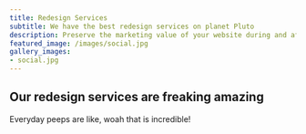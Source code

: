 ```yaml
---
title: Redesign Services
subtitle: We have the best redesign services on planet Pluto
description: Preserve the marketing value of your website during and after the redesign process.
featured_image: /images/social.jpg
gallery_images:
- social.jpg
---
```

## Our redesign services are freaking amazing

Everyday peeps are like, woah that is incredible!
